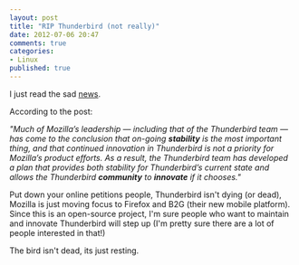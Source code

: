 ```yaml
---
layout: post
title: "RIP Thunderbird (not really)"
date: 2012-07-06 20:47
comments: true
categories:
- Linux
published: true
---
```

I just read the sad [news](http://blog.lizardwrangler.com/2012/07/06/thunderbird-stability-and-community-innovation/). 

According to the post:

*"Much of Mozilla’s leadership — including that of the Thunderbird team — has come to the conclusion that on-going **stability** is the most important thing, and that continued innovation in Thunderbird is not a priority for Mozilla’s product efforts.  As a result, the Thunderbird team has developed a plan that provides both stability for Thunderbird’s current state and allows the Thunderbird **community** to **innovate** if it chooses."*

Put down your online petitions people, Thunderbird isn't dying (or dead), Mozilla is just moving focus to Firefox and B2G (their new mobile platform). Since this is an open-source project, I'm sure people who want to maintain and innovate Thunderbird will step up (I'm pretty sure there are a lot of people interested in that!)

The bird isn't dead, its just resting.
